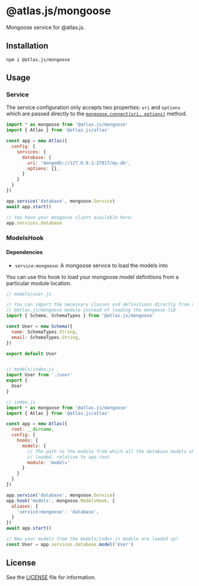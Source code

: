 [mongoose-connect]: http://mongoosejs.com/docs/api.html#index_Mongoose-connect


# @atlas.js/mongoose

Mongoose service for @atlas.js.

## Installation

`npm i @atlas.js/mongoose`

## Usage

### Service

The service configuration only accepts two properties: `uri` and `options` which are passed directly to the [`mongoose.connect(uri, options)`][mongoose-connect] method.

```js
import * as mongoose from '@atlas.js/mongoose'
import { Atlas } from '@atlas.js/atlas'

const app = new Atlas({
  config: {
    services: {
      database: {
        uri: 'mongodb://127.0.0.1:27017/my-db',
        options: {},
      }
    }
  }
})

app.service('database', mongoose.Service)
await app.start()

// You have your mongoose client available here:
app.services.database
```

### ModelsHook

#### Dependencies

- `service:mongoose`: A mongoose service to load the models into

You can use this hook to load your mongoose model definitions from a particular module location.

```js
// models/user.js

// You can import the necessary classes and definitions directly from the
// @atlas.js/mongoose module instead of loading the mongoose lib
import { Schema, SchemaTypes } from '@atlas.js/mongoose'

const User = new Schema({
  name: SchemaTypes.String,
  email: SchemaTypes.String,
})

export default User


// models/index.js
import User from './user'
export {
  User
}

// index.js
import * as mongoose from '@atlas.js/mongoose'
import { Atlas } from '@atlas.js/atlas'

const app = new Atlas({
  root: __dirname,
  config: {
    hooks: {
      models: {
        // The path to the module from which all the database models should be
        // loaded, relative to app.root
        module: 'models'
      }
    }
  }
})

app.service('database', mongoose.Service)
app.hook('models', mongoose.ModelsHook, {
  aliases: {
    'service:mongoose': 'database',
  }
})
await app.start()

// Now your models from the models/index.js module are loaded up!
const User = app.services.database.model('User')
```

## License

See the [LICENSE](LICENSE) file for information.
